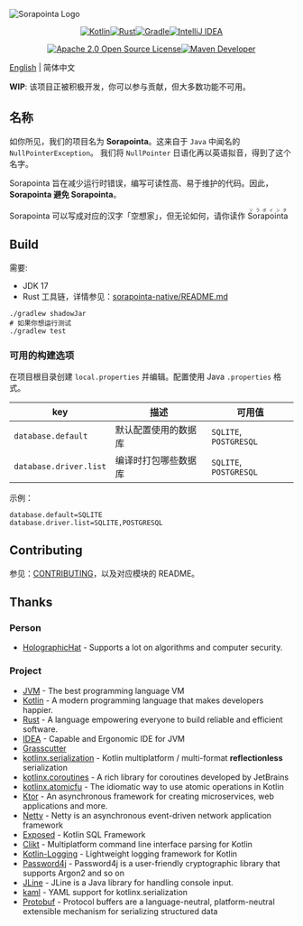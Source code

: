 <!--Logo-->

![Sorapointa Logo](https://socialify.git.ci/Sorapointa/Sorapointa/image?description=1&descriptionEditable=A%20server%20software%20re-implementation%20for%20a%20certain%20anime%20game%2C%20and%20avoid%20sorapointa&font=Bitter&forks=1&issues=1&logo=https%3A%2F%2Fuser-images.githubusercontent.com%2F62297254%2F171603732-a594e3e0-6968-485f-bb50-344ac7b3a57d.png&name=1&owner=1&pattern=Signal&pulls=1&stargazers=1&theme=Light)

<!--Badges-->

<p align="center">
<a href="https://kotlinlang.org"><img 
src="https://img.shields.io/badge/kotlin-%230095D5.svg?style=for-the-badge&logo=kotlin&logoColor=white" 
alt="Kotlin"/></a><a href="https://www.rust-lang.org/zh-CN/"><img 
src="https://img.shields.io/badge/rust-%23704b34.svg?style=for-the-badge&logo=rust&logoColor=white" 
alt="Rust"/></a><a 
href="https://gradle.org/"><img 
src="https://img.shields.io/badge/Gradle-02303A.svg?style=for-the-badge&logo=Gradle&logoColor=white" 
alt="Gradle"/></a><a 
href="https://www.jetbrains.com/idea/"><img 
src="https://img.shields.io/badge/IDEA-000000.svg?style=for-the-badge&logo=intellij-idea&logoColor=white" 
alt="IntelliJ IDEA"/></a>
</p>

<p align="center">
<a 
href="https://www.apache.org/licenses/LICENSE-2.0"><img 
src="https://img.shields.io/badge/License-Apache2.0-lightgreen?style=for-the-badge&logo=opensourceinitiative&logoColor=white" 
alt="Apache 2.0 Open Source License"/></a><a 
href="https://s01.oss.sonatype.org/content/repositories/snapshots/moe/sdl/sorapointa/"><img 
src="https://img.shields.io/nexus/s/moe.sdl.sorapointa/sorapointa-core?logo=apache-maven&label=Maven%20Dev&server=https%3A%2F%2Fs01.oss.sonatype.org&style=for-the-badge" 
alt="Maven Developer"/></a>
</p>

<!--Content-->

[English](README.md) | 简体中文

**WIP**: 该项目正被积极开发，你可以参与贡献，但大多数功能不可用。

## 名称

如你所见，我们的项目名为 **Sorapointa**。这来自于 `Java` 中闻名的 `NullPointerException`。
我们将 `NullPointer` 日语化再以英语拟音，得到了这个名字。

Sorapointa 旨在减少运行时错误，编写可读性高、易于维护的代码。因此，**Sorapointa 避免 Sorapointa**。

Sorapointa 可以写成对应的汉字「空想家」，但无论如何，请你读作 <ruby>Sorapointa<rt>ソラポインタ</rt></ruby>

## Build

需要:

- JDK 17
- Rust 工具链，详情参见：[sorapointa-native/README.md](../sorapointa-native/README.zh-CN.md)

```shell
./gradlew shadowJar
# 如果你想运行测试
./gradlew test
```

### 可用的构建选项

在项目根目录创建 `local.properties` 并编辑。配置使用 Java `.properties` 格式。

| key                    | 描述         | 可用值                    |
|------------------------|------------|------------------------|
| `database.default`     | 默认配置使用的数据库 | `SQLITE`, `POSTGRESQL` |
| `database.driver.list` | 编译时打包哪些数据库 | `SQLITE`, `POSTGRESQL` |

示例：

```properties
database.default=SQLITE
database.driver.list=SQLITE,POSTGRESQL
```

## Contributing

参见：[CONTRIBUTING](CONTRIBUTING.zh-CN.md)，以及对应模块的 README。

## Thanks

### Person

- [HolographicHat](https://github.com/HolographicHat) - Supports a lot on algorithms and computer security.

### Project

- [JVM](https://openjdk.org/) - The best programming language VM
- [Kotlin](https://github.com/JetBrains/kotlin) - A modern programming language that makes developers happier.
- [Rust](https://github.com/rust-lang/rust) - A language empowering everyone to build reliable and efficient software.
- [IDEA](https://www.jetbrains.com/idea/) - Capable and Ergonomic IDE for JVM
- [Grasscutter](https://github.com/Grasscutters/Grasscutter)
- [kotlinx.serialization](https://github.com/Kotlin/kotlinx.serialization) - Kotlin multiplatform / multi-format
  **reflectionless** serialization
- [kotlinx.coroutines](https://github.com/Kotlin/kotlinx.coroutines) - A rich library for coroutines developed by
  JetBrains
- [kotlinx.atomicfu](https://github.com/Kotlin/kotlinx.atomicfu) - The idiomatic way to use atomic operations in Kotlin
- [Ktor](https://github.com/ktorio/ktor) - An asynchronous framework for creating microservices, web applications and
  more.
- [Netty](https://netty.io/) - Netty is an asynchronous event-driven network application framework
- [Exposed](https://github.com/JetBrains/Exposed) - Kotlin SQL Framework
- [Clikt](https://github.com/ajalt/clikt/tree/master/clikt) - Multiplatform command line interface parsing for Kotlin
- [Kotlin-Logging](https://github.com/MicroUtils/kotlin-logging) - Lightweight logging framework for Kotlin
- [Password4j](https://github.com/Password4j/password4j) - Password4j is a user-friendly cryptographic library that
  supports Argon2 and so on
- [JLine](https://github.com/jline/jline3) - JLine is a Java library for handling console input.
- [kaml](https://github.com/charleskorn/kaml) - YAML support for kotlinx.serialization
- [Protobuf](https://developers.google.com/protocol-buffers) - Protocol buffers are a language-neutral, platform-neutral
  extensible mechanism for serializing structured data

